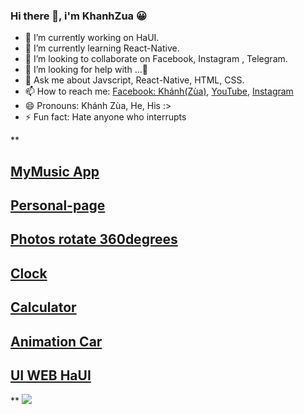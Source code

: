 ### Hi there 👋, i'm KhanhZua 😀


- 🔭 I’m currently working on HaUI.
- 🌱 I’m currently learning React-Native.
- 👯 I’m looking to collaborate on Facebook, Instagram , Telegram.
- 🤔 I’m looking for help with ...🤔
- 💬 Ask me about Javscript, React-Native, HTML, CSS. 
- 📫 How to reach me: [Facebook: Khánh(Zùa)](https://www.facebook.com/khanh0124), [YouTube](https://www.youtube.com/channel/UCU2ESMD1XlHzwBAvXF1BtYw), 
[Instagram](https://www.instagram.com/khanh.0124/)
- 😄 Pronouns: Khánh Zùa, He, His :> 
- ⚡ Fun fact: Hate anyone who interrupts

**

## [MyMusic App](https://khanh-0124.github.io/music_layer_JS/) 
## [Personal-page](https://khanh-0124.github.io/personal-page/) 
## [Photos rotate 360 ​​degrees](https://khanh-0124.github.io/Img360/) 
## [Clock](https://khanh-0124.github.io/Clock_JS/) 
## [Calculator](https://khanh-0124.github.io/CALCULATOR_JS/) 
## [Animation Car](https://khanh-0124.github.io/CAR/) 
## [UI WEB HaUI](https://khanh-0124.github.io/DCN/)

**
<img src="https://github-readme-stats.vercel.app/api?username=iampawan&&show_icons=true&title_color=ffffff&icon_color=bb2acf&text_color=daf7dc&bg_color=151515">


